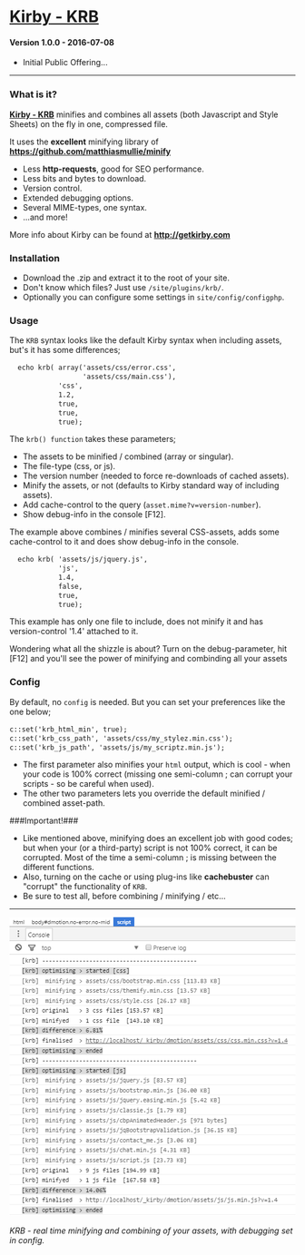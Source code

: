 # [Kirby - KRB](https://github.com/1n3JgKl9pQ6cUMrW/kirby-krb)

#### Version 1.0.0 - 2016-07-08

- Initial Public Offering...

****

### What is it?

**[Kirby - KRB](https://github.com/1n3JgKl9pQ6cUMrW/kirby-krb)** minifies and combines all assets (both Javascript and Style Sheets) on the fly in one, compressed file.

It uses the **excellent** minifying library of **https://github.com/matthiasmullie/minify**

- Less **http-requests**, good for SEO performance.
- Less bits and bytes to download.
- Version control.
- Extended debugging options.
- Several MIME-types, one syntax.
- ...and more!

More info about Kirby can be found at **http://getkirby.com**

### Installation

- Download the .zip and extract it to the root of your site.
- Don't know which files? Just use `/site/plugins/krb/`.
- Optionally you can configure some settings in `site/config/configphp`.

### Usage

The `KRB` syntax looks like the default Kirby syntax when including assets, but's it has some differences;

```
  echo krb( array('assets/css/error.css',
                  'assets/css/main.css'),
            'css',
            1.2,
            true,
            true,
            true);
```

The `krb() function` takes these parameters;

- The assets to be minified / combined (array or singular).
- The file-type (css, or js).
- The version number (needed to force re-downloads of cached assets).
- Minify the assets, or not (defaults to Kirby standard way of including assets).
- Add cache-control to the query (`asset.mime?v=version-number`).
- Show debug-info in the console [F12].

The example above combines / minifies several CSS-assets, adds some cache-control to it and does show debug-info in the console.

```
  echo krb( 'assets/js/jquery.js',
            'js',
            1.4,
            false,
            true,
            true);
```

This example has only one file to include, does not minify it and has version-control '1.4' attached to it.

Wondering what all the shizzle is about? Turn on the debug-parameter, hit [F12] and you'll see the power of minifying and combinding all your assets

### Config

By default, no `config` is needed. But you can set your preferences like the one below;

```
c::set('krb_html_min', true);
c::set('krb_css_path', 'assets/css/my_stylez.min.css');
c::set('krb_js_path', 'assets/js/my_scriptz.min.js');
```
- The first parameter also minifies your `html` output, which is cool - when your code is 100% correct (missing one semi-column ; can corrupt your scripts - so be careful when used).
- The other two parameters lets you override the default minified / combined asset-path.

###Important!###

- Like mentioned above, minifying does an excellent job with good codes; but when your (or a third-party) script is not 100% correct, it can be corrupted. Most of the time a semi-column ; is missing between the different functions.
- Also, turning on the cache or using plug-ins like **cachebuster** can "corrupt" the functionality of `KRB`.
- Be sure to test all, before combining / minifying / etc...

****

![Kirby - KRB](kirby-krb.png "Kirby - KRB")

*KRB - real time minifying and combining of your assets, with debugging set in config.*